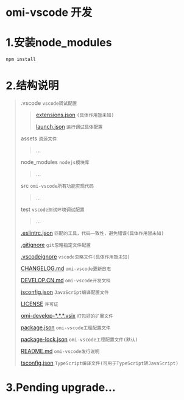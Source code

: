 # omi-vscode 开发

# 1.安装node_modules

```cpp
npm install
```

# 2.结构说明

>.vscode `vscode调试配置`
>>[extensions.json](./.vscode/extensions.json "extensions.json") `(具体作用暂未知)`
>>
>>[launch.json](./.vscode/launch.json "launch.json") `运行调试具体配置`
>
>assets `资源文件`
>>...
>
>node_modules `nodejs模块库`
>>...
>
>src `omi-vscode所有功能实现代码`
>>...
>
>test `vscode测试环境调试配置`
>>...
>
>[.eslintrc.json](./.eslintrc.json ".eslintrc.json") `匹配的工具，代码一致性，避免错误(具体作用暂未知)`
>
>[.gitignore](./.gitignore ".gitignore") `git忽略指定文件配置`
>
>[.vscodeignore](./.vscodeignore ".vscodeignore") `vscode忽略文件(具体作用暂未知)`
>
>[CHANGELOG.md](./CHANGELOG.md "CHANGELOG.md") `omi-vscode更新日志`
>
>[DEVELOP.CN.md](./DEVELOP.CN.md "DEVELOP.CN.md") `omi-vscode开发文档`
>
>[jsconfig.json](./jsconfig.json "jsconfig.json") `JavaScript编译配置文件`
>
>[LICENSE](./LICENSE "LICENSE") `许可证`
>
>[omi-develop-\*.\*.\*.vsix](./ "omi-develop-\*.\*.\*.vsix") `打包好的扩展文件`
>
>[package.json](./package.json "package.json") `omi-vscode工程配置文件`
>
>[package-lock.json](./package-lock.json "package-lock.json") `omi-vscode工程配置文件(默认)`
>
>[README.md](./README.md "README.md") `omi-vscode发行说明`
>
>[tsconfig.json](./tsconfig.json "tsconfig.json") `TypeScript编译文件(可用于TypeScript转JavaScript)`

# 3.Pending upgrade...

